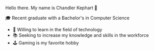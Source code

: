  
  Hello there. My name is Chandler Kephart 👋
  
:mortar_board: Recent graduate with a Bachelor's in Computer Science
- :brain: Willing to learn in the field of technology
- :books: Seeking to increase my knowledge and skills in the workforce 
- :joystick: Gaming is my favorite hobby 

